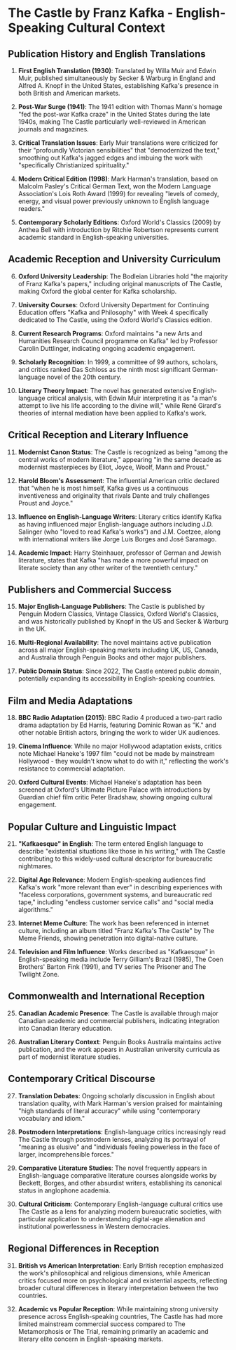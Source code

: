 # The Castle by Franz Kafka - English-Speaking Cultural Context

## Publication History and English Translations

1. **First English Translation (1930)**: Translated by Willa Muir and Edwin Muir, published simultaneously by Secker & Warburg in England and Alfred A. Knopf in the United States, establishing Kafka's presence in both British and American markets.

2. **Post-War Surge (1941)**: The 1941 edition with Thomas Mann's homage "fed the post-war Kafka craze" in the United States during the late 1940s, making The Castle particularly well-reviewed in American journals and magazines.

3. **Critical Translation Issues**: Early Muir translations were criticized for their "profoundly Victorian sensibilities" that "demodernized the text," smoothing out Kafka's jagged edges and imbuing the work with "specifically Christianized spirituality."

4. **Modern Critical Edition (1998)**: Mark Harman's translation, based on Malcolm Pasley's Critical German Text, won the Modern Language Association's Lois Roth Award (1999) for revealing "levels of comedy, energy, and visual power previously unknown to English language readers."

5. **Contemporary Scholarly Editions**: Oxford World's Classics (2009) by Anthea Bell with introduction by Ritchie Robertson represents current academic standard in English-speaking universities.

## Academic Reception and University Curriculum

6. **Oxford University Leadership**: The Bodleian Libraries hold "the majority of Franz Kafka's papers," including original manuscripts of The Castle, making Oxford the global center for Kafka scholarship.

7. **University Courses**: Oxford University Department for Continuing Education offers "Kafka and Philosophy" with Week 4 specifically dedicated to The Castle, using the Oxford World's Classics edition.

8. **Current Research Programs**: Oxford maintains "a new Arts and Humanities Research Council programme on Kafka" led by Professor Carolin Duttlinger, indicating ongoing academic engagement.

9. **Scholarly Recognition**: In 1999, a committee of 99 authors, scholars, and critics ranked Das Schloss as the ninth most significant German-language novel of the 20th century.

10. **Literary Theory Impact**: The novel has generated extensive English-language critical analysis, with Edwin Muir interpreting it as "a man's attempt to live his life according to the divine will," while René Girard's theories of internal mediation have been applied to Kafka's work.

## Critical Reception and Literary Influence

11. **Modernist Canon Status**: The Castle is recognized as being "among the central works of modern literature," appearing "in the same decade as modernist masterpieces by Eliot, Joyce, Woolf, Mann and Proust."

12. **Harold Bloom's Assessment**: The influential American critic declared that "when he is most himself, Kafka gives us a continuous inventiveness and originality that rivals Dante and truly challenges Proust and Joyce."

13. **Influence on English-Language Writers**: Literary critics identify Kafka as having influenced major English-language authors including J.D. Salinger (who "loved to read Kafka's works") and J.M. Coetzee, along with international writers like Jorge Luis Borges and José Saramago.

14. **Academic Impact**: Harry Steinhauer, professor of German and Jewish literature, states that Kafka "has made a more powerful impact on literate society than any other writer of the twentieth century."

## Publishers and Commercial Success

15. **Major English-Language Publishers**: The Castle is published by Penguin Modern Classics, Vintage Classics, Oxford World's Classics, and was historically published by Knopf in the US and Secker & Warburg in the UK.

16. **Multi-Regional Availability**: The novel maintains active publication across all major English-speaking markets including UK, US, Canada, and Australia through Penguin Books and other major publishers.

17. **Public Domain Status**: Since 2022, The Castle entered public domain, potentially expanding its accessibility in English-speaking countries.

## Film and Media Adaptations

18. **BBC Radio Adaptation (2015)**: BBC Radio 4 produced a two-part radio drama adaptation by Ed Harris, featuring Dominic Rowan as "K." and other notable British actors, bringing the work to wider UK audiences.

19. **Cinema Influence**: While no major Hollywood adaptation exists, critics note Michael Haneke's 1997 film "could not be made by mainstream Hollywood - they wouldn't know what to do with it," reflecting the work's resistance to commercial adaptation.

20. **Oxford Cultural Events**: Michael Haneke's adaptation has been screened at Oxford's Ultimate Picture Palace with introductions by Guardian chief film critic Peter Bradshaw, showing ongoing cultural engagement.

## Popular Culture and Linguistic Impact

21. **"Kafkaesque" in English**: The term entered English language to describe "existential situations like those in his writing," with The Castle contributing to this widely-used cultural descriptor for bureaucratic nightmares.

22. **Digital Age Relevance**: Modern English-speaking audiences find Kafka's work "more relevant than ever" in describing experiences with "faceless corporations, government systems, and bureaucratic red tape," including "endless customer service calls" and "social media algorithms."

23. **Internet Meme Culture**: The work has been referenced in internet culture, including an album titled "Franz Kafka's The Castle" by The Meme Friends, showing penetration into digital-native culture.

24. **Television and Film Influence**: Works described as "Kafkaesque" in English-speaking media include Terry Gilliam's Brazil (1985), The Coen Brothers' Barton Fink (1991), and TV series The Prisoner and The Twilight Zone.

## Commonwealth and International Reception

25. **Canadian Academic Presence**: The Castle is available through major Canadian academic and commercial publishers, indicating integration into Canadian literary education.

26. **Australian Literary Context**: Penguin Books Australia maintains active publication, and the work appears in Australian university curricula as part of modernist literature studies.

## Contemporary Critical Discourse

27. **Translation Debates**: Ongoing scholarly discussion in English about translation quality, with Mark Harman's version praised for maintaining "high standards of literal accuracy" while using "contemporary vocabulary and idiom."

28. **Postmodern Interpretations**: English-language critics increasingly read The Castle through postmodern lenses, analyzing its portrayal of "meaning as elusive" and "individuals feeling powerless in the face of larger, incomprehensible forces."

29. **Comparative Literature Studies**: The novel frequently appears in English-language comparative literature courses alongside works by Beckett, Borges, and other absurdist writers, establishing its canonical status in anglophone academia.

30. **Cultural Criticism**: Contemporary English-language cultural critics use The Castle as a lens for analyzing modern bureaucratic societies, with particular application to understanding digital-age alienation and institutional powerlessness in Western democracies.

## Regional Differences in Reception

31. **British vs American Interpretation**: Early British reception emphasized the work's philosophical and religious dimensions, while American critics focused more on psychological and existential aspects, reflecting broader cultural differences in literary interpretation between the two countries.

32. **Academic vs Popular Reception**: While maintaining strong university presence across English-speaking countries, The Castle has had more limited mainstream commercial success compared to The Metamorphosis or The Trial, remaining primarily an academic and literary elite concern in English-speaking markets.